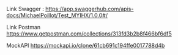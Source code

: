 Link Swagger :
https://app.swaggerhub.com/apis-docs/MichaelPoillot/Test_MYIHX/1.0.0#/

Link Postman
https://www.getpostman.com/collections/313fd3b2b8f466bf6df5

MockAPI
https://mockapi.io/clone/61cb691c194ffe0017788d4b